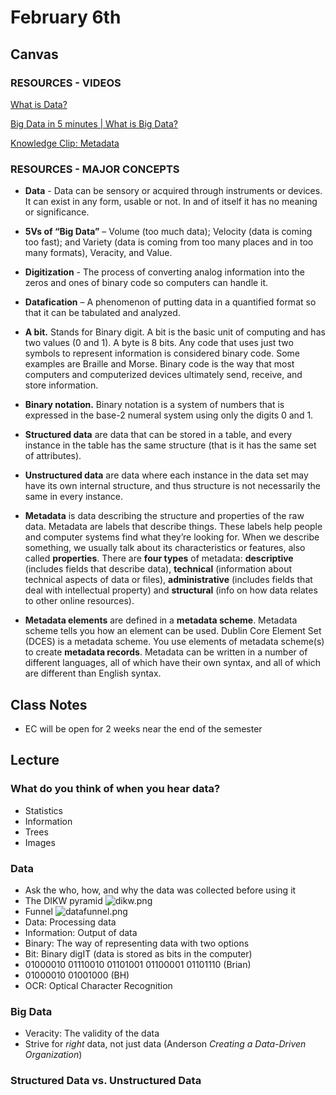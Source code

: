 # February 6th

## Canvas
### RESOURCES - VIDEOS
[What is Data?](https://youtu.be/WnP6jDvupiY)

[Big Data in 5 minutes | What is Big Data?](https://youtu.be/bAyrObl7TYE)

[Knowledge Clip: Metadata](https://youtu.be/DW2T_cnqKPU)
### RESOURCES - MAJOR CONCEPTS

* **Data** - Data can be sensory or acquired through instruments or devices. It can exist in any form, usable or not. In and of itself it has no meaning or significance.

* **5Vs of “Big Data”** – Volume (too much data); Velocity (data is coming too fast); and Variety (data is coming from too many places and in too many formats), Veracity, and Value.

* **Digitization** - The process of converting analog information into the zeros and ones of binary code so computers can handle it.

* **Datafication** – A phenomenon of putting data in a quantified format so that it can be tabulated and analyzed.
* **A bit.** Stands for Binary digit. A bit is the basic unit of computing and has two values (0 and 1). A byte is 8 bits.
Any code that uses just two symbols to represent information is considered binary code. Some examples are Braille and Morse.  Binary code is the way that most computers and computerized devices ultimately send, receive, and store information.
* **Binary notation.** Binary notation is a system of numbers that is expressed in the base-2 numeral system using only the digits 0 and 1.
* **Structured data** are data that can be stored in a table, and every instance in the table has the same structure (that is it has the same set of attributes).
* **Unstructured data** are data where each instance in the data set may have its own internal structure, and thus structure is not necessarily the same in every instance.
* **Metadata** is data describing the structure and properties of the raw data. Metadata are labels that describe things. These labels help people and computer systems find what they’re looking for.
When we describe something, we usually talk about its characteristics or features, also called **properties**.
There are **four types** of metadata: **descriptive** (includes fields that describe data), **technical** (information about technical aspects of data or files), **administrative** (includes fields that deal with intellectual property) and **structural** (info on how data relates to other online resources).
* **Metadata elements** are defined in a **metadata scheme**. Metadata scheme tells you how an element can be used. Dublin Core Element Set (DCES) is a metadata scheme. You use elements of metadata scheme(s) to create **metadata records**.
Metadata can be written in a number of different languages, all of which have their own syntax, and all of which are different than English syntax.

## Class Notes
- EC will be open for 2 weeks near the end of the semester
## Lecture
### What do you think of when you hear data?
- Statistics
- Information
- Trees
- Images
### Data
- Ask the who, how, and why the data was collected before using it
- The DIKW pyramid ![dikw.png](dikw.png)
- Funnel ![datafunnel.png](datafunnel.png)
- Data: Processing data
- Information: Output of data
- Binary: The way of representing data with two options
- Bit: Binary digIT (data is stored as bits in the computer)
- 01000010 01110010 01101001 01100001 01101110 (Brian)
- 01000010 01001000 (BH)
- OCR: Optical Character Recognition
### Big Data
- Veracity: The validity of the data
- Strive for _right_ data, not just data (Anderson _Creating a Data-Driven Organization_)
### Structured Data vs. Unstructured Data